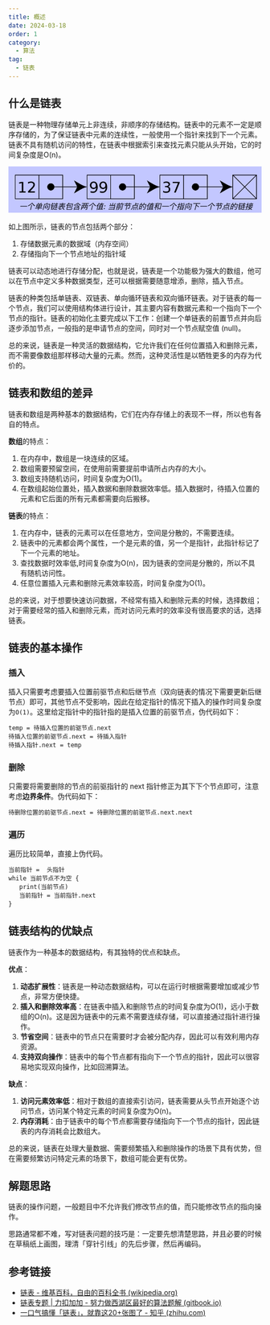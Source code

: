 ```yaml
---
title: 概述
date: 2024-03-18
order: 1
category:
  - 算法
tag:
  - 链表
---
```


## 什么是链表

链表是一种物理存储单元上非连续，非顺序的存储结构。链表中的元素不一定是顺序存储的，为了保证链表中元素的连续性，一般使用一个指针来找到下一个元素。链表不具有随机访问的特性，在链表中根据索引来查找元素只能从头开始，它的时间复杂度是O(n)。

![image-20240321154211088](https://raw.githubusercontent.com/GodX-18/picBed/main/image-20240321154211088.png)

如上图所示，链表的节点包括两个部分：
1. 存储数据元素的数据域（内存空间）
2. 存储指向下一个节点地址的指针域

链表可以动态地进行存储分配，也就是说，链表是一个功能极为强大的数组，他可以在节点中定义多种数据类型，还可以根据需要随意增添，删除，插入节点。

链表的种类包括单链表、双链表、单向循环链表和双向循环链表。对于链表的每一个节点，我们可以使用结构体进行设计，其主要内容有数据元素和一个指向下一个节点的指针。链表的初始化主要完成以下工作：创建一个单链表的前置节点并向后逐步添加节点，一般指的是申请节点的空间，同时对一个节点赋空值 (null)。

总的来说，链表是一种灵活的数据结构，它允许我们在任何位置插入和删除元素，而不需要像数组那样移动大量的元素。然而，这种灵活性是以牺牲更多的内存为代价的。

## 链表和数组的差异

链表和数组是两种基本的数据结构，它们在内存存储上的表现不一样，所以也有各自的特点。

**数组**的特点：

1. 在内存中，数组是一块连续的区域。
2. 数组需要预留空间，在使用前需要提前申请所占内存的大小。
3. 数组支持随机访问，时间复杂度为O(1)。
4. 在数组起始位置处，插入数据和删除数据效率低。插入数据时，待插入位置的元素和它后面的所有元素都需要向后搬移。

**链表**的特点：

1. 在内存中，链表的元素可以在任意地方，空间是分散的，不需要连续。
2. 链表中的元素都会两个属性，一个是元素的值，另一个是指针，此指针标记了下一个元素的地址。
3. 查找数据时效率低,时间复杂度为O(n)，因为链表的空间是分散的，所以不具有随机访问性。
4. 任意位置插入元素和删除元素效率较高，时间复杂度为O(1)。

总的来说，对于想要快速访问数据，不经常有插入和删除元素的时候，选择数组；对于需要经常的插入和删除元素，而对访问元素时的效率没有很高要求的话，选择链表。

## 链表的基本操作

### 插入

插入只需要考虑要插入位置前驱节点和后继节点（双向链表的情况下需要更新后继节点）即可，其他节点不受影响，因此在给定指针的情况下插入的操作时间复杂度为`O(1)`。这里给定指针中的指针指的是插入位置的前驱节点，伪代码如下：

```tex
temp = 待插入位置的前驱节点.next
待插入位置的前驱节点.next = 待插入指针
待插入指针.next = temp
```

### 删除

只需要将需要删除的节点的前驱指针的 next 指针修正为其下下个节点即可，注意考虑**边界条件**。伪代码如下：

```tex
待删除位置的前驱节点.next = 待删除位置的前驱节点.next.next
```

### 遍历

遍历比较简单，直接上伪代码。

```tex
当前指针 =  头指针
while 当前节点不为空 {
   print(当前节点)
   当前指针 = 当前指针.next
}
```

## 链表结构的优缺点

链表作为一种基本的数据结构，有其独特的优点和缺点。

**优点**：
1. **动态扩展性**：链表是一种动态数据结构，可以在运行时根据需要增加或减少节点，非常方便快捷。
2. **插入和删除效率高**：在链表中插入和删除节点的时间复杂度为O(1)，远小于数组的O(n)。这是因为链表中的元素不需要连续存储，可以直接通过指针进行操作。
3. **节省空间**：链表中的节点只在需要时才会被分配内存，因此可以有效利用内存资源。
4. **支持双向操作**：链表中的每个节点都有指向下一个节点的指针，因此可以很容易地实现双向操作，比如回溯算法。

**缺点**：
1. **访问元素效率低**：相对于数组的直接索引访问，链表需要从头节点开始逐个访问节点，访问某个特定元素的时间复杂度为O(n)。
2. **内存消耗**：由于链表中的每个节点都需要存储指向下一个节点的指针，因此链表的内存消耗会比数组大。

总的来说，链表在处理大量数据、需要频繁插入和删除操作的场景下具有优势，但在需要频繁访问特定元素的场景下，数组可能会更有优势。

## 解题思路

链表的操作问题，一般题目中不允许我们修改节点的值，而只能修改节点的指向操作。

思路通常都不难，写对链表问题的技巧是：一定要先想清楚思路，并且必要的时候在草稿纸上画图，理清「穿针引线」的先后步骤，然后再编码。

## 参考链接

* [链表 - 维基百科，自由的百科全书 (wikipedia.org)](https://zh.wikipedia.org/wiki/链表)
* [链表专题 | 力扣加加 - 努力做西湖区最好的算法题解 (gitbook.io)](https://leetcode-solution-leetcode-pp.gitbook.io/leetcode-solution/thinkings/linked-list)
* [一口气搞懂「链表」，就靠这20+张图了 - 知乎 (zhihu.com)](https://zhuanlan.zhihu.com/p/249144171)
